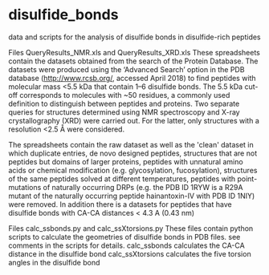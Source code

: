 # disulfide_bonds
data and scripts for the analysis of disulfide bonds in disulfide-rich peptides 

Files QueryResults_NMR.xls and QueryResults_XRD.xls 
These spreadsheets contain the datasets obtained from the search of the Protein Database. The datasets were produced using the ‘Advanced Search’ option in the PDB database (http://www.rcsb.org/, accessed April 2018) to find peptides with molecular mass <5.5 kDa that contain 1–6 disulfide bonds. The 5.5 kDa cut-off corresponds to molecules with ~50 residues, a commonly used definition to distinguish between peptides and proteins. Two separate queries for structures determined using NMR spectroscopy and X-ray crystallography (XRD) were carried out. For the latter, only structures with a resolution <2.5 Å were considered.

The spreadsheets contain the raw dataset as well as the 'clean' dataset in which  duplicate entries, de novo designed peptides, structures that are not peptides but domains of larger proteins, peptides with unnatural amino acids or chemical modification (e.g. glycosylation, fucosylation), structures of the same peptides solved at different temperatures, peptides with point-mutations of naturally occurring DRPs (e.g. the PDB ID 1RYW is a R29A mutant of the naturally occurring peptide hainantoxin-IV with PDB ID 1NIY) were removed. In addition there is a datasets for peptides that have disulfide bonds with CA-CA distances < 4.3 A (0.43 nm)

Files calc_ssbonds.py and calc_ssXtorsions.py
These files contain python scripts to calculate the geometries of disulfide bonds in PDB files. see comments in the scripts for details.
calc_ssbonds calculates the CA-CA distance in the disulfide bond 
calc_ssXtorsions calculates the five torsion angles in the disulfide bond 
